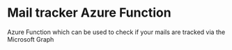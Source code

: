 # Mail tracker Azure Function
Azure Function which can be used to check if your mails are tracked via the Microsoft Graph
